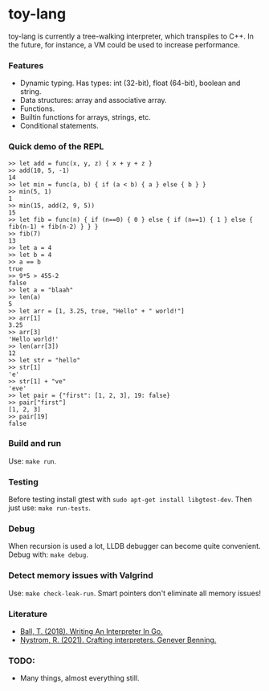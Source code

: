 # toy-lang
toy-lang is currently a tree-walking interpreter, which transpiles to C++. In the future, for instance, a VM could be used to increase performance.

### Features
* Dynamic typing. Has types: int (32-bit), float (64-bit), boolean and string.
* Data structures: array and associative array.
* Functions.
* Builtin functions for arrays, strings, etc.
* Conditional statements.

### Quick demo of the REPL

```
>> let add = func(x, y, z) { x + y + z }
>> add(10, 5, -1)
14
>> let min = func(a, b) { if (a < b) { a } else { b } }
>> min(5, 1)
1
>> min(15, add(2, 9, 5))
15
>> let fib = func(n) { if (n==0) { 0 } else { if (n==1) { 1 } else { fib(n-1) + fib(n-2) } } }
>> fib(7)
13
>> let a = 4
>> let b = 4
>> a == b
true
>> 9*5 > 455-2
false
>> let a = "blaah"
>> len(a)
5
>> let arr = [1, 3.25, true, "Hello" + " world!"]
>> arr[1]
3.25
>> arr[3]
'Hello world!'
>> len(arr[3])
12
>> let str = "hello"
>> str[1]
'e'
>> str[1] + "ve"
'eve'
>> let pair = {"first": [1, 2, 3], 19: false}
>> pair["first"]
[1, 2, 3]
>> pair[19]
false
```

### Build and run

Use: ```make run```.

### Testing

Before testing install gtest with ```sudo apt-get install libgtest-dev```. Then just use: ```make run-tests```.

### Debug

When recursion is used a lot, LLDB debugger can become quite convenient. Debug with: ```make debug```.

### Detect memory issues with Valgrind

Use: ```make check-leak-run```. Smart pointers don't eliminate all memory issues!

### Literature

* [Ball, T. (2018). Writing An Interpreter In Go.](https://interpreterbook.com/)
* [Nystrom, R. (2021). Crafting interpreters. Genever Benning.](https://craftinginterpreters.com/)

### TODO:

* Many things, almost everything still.